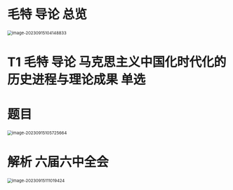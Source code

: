 # 毛特 导论 总览

<img src="https://cvp.oss-cn-shanghai.aliyuncs.com/picgo/202309151041991.png" alt="image-20230915104148833" style="zoom: 67%;" />



# T1 毛特 导论 马克思主义中国化时代化的历史进程与理论成果 单选



# 题目

<img src="https://cvp.oss-cn-shanghai.aliyuncs.com/picgo/202309151057785.png" alt="image-20230915105725664" style="zoom: 67%;" />



# 解析    六届六中全会

<img src="https://cvp.oss-cn-shanghai.aliyuncs.com/picgo/202309151110545.png" alt="image-20230915111019424" style="zoom: 67%;" />


